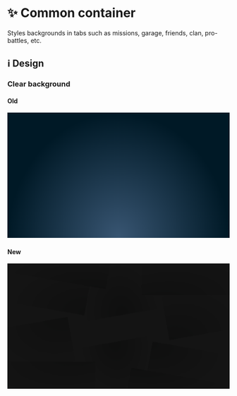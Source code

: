 # ✨ Common container

Styles backgrounds in tabs such as missions, garage, friends, clan, pro-battles, etc.

## ℹ️ Design

### Clear background

#### Old

![](/images/general/old/commoncontainerbackground.png)

#### New

![](/images/general/new/commoncontainerbackground.png)

